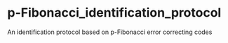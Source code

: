 # p-Fibonacci_identification_protocol
An identification protocol based on p-Fibonacci error correcting codes
